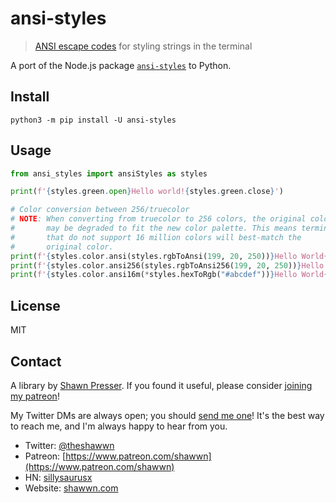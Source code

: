 # ansi-styles

> [ANSI escape codes](https://en.wikipedia.org/wiki/ANSI_escape_code#Colors_and_Styles) for styling strings in the terminal

A port of the Node.js package [`ansi-styles`](https://github.com/chalk/ansi-styles) to Python.

## Install

```
python3 -m pip install -U ansi-styles
```

## Usage

```py
from ansi_styles import ansiStyles as styles

print(f'{styles.green.open}Hello world!{styles.green.close}')

# Color conversion between 256/truecolor
# NOTE: When converting from truecolor to 256 colors, the original color
#       may be degraded to fit the new color palette. This means terminals
#       that do not support 16 million colors will best-match the
#       original color.
print(f'{styles.color.ansi(styles.rgbToAnsi(199, 20, 250))}Hello World{styles.color.close}')
print(f'{styles.color.ansi256(styles.rgbToAnsi256(199, 20, 250))}Hello World{styles.color.close}')
print(f'{styles.color.ansi16m(*styles.hexToRgb("#abcdef"))}Hello World{styles.color.close}')
```

## License

MIT

## Contact

A library by [Shawn Presser](https://www.shawwn.com). If you found it useful, please consider [joining my patreon](https://www.patreon.com/shawwn)!

My Twitter DMs are always open; you should [send me one](https://twitter.com/theshawwn)! It's the best way to reach me, and I'm always happy to hear from you.

- Twitter: [@theshawwn](https://twitter.com/theshawwn)
- Patreon: [https://www.patreon.com/shawwn](https://www.patreon.com/shawwn)
- HN: [sillysaurusx](https://news.ycombinator.com/threads?id=sillysaurusx)
- Website: [shawwn.com](https://www.shawwn.com)

